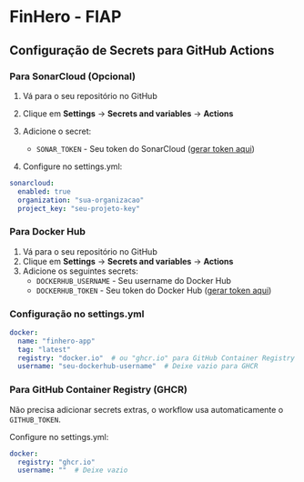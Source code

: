# FinHero - FIAP

## Configuração de Secrets para GitHub Actions

### Para SonarCloud (Opcional)

1. Vá para o seu repositório no GitHub
2. Clique em **Settings** → **Secrets and variables** → **Actions**
3. Adicione o secret:
   - `SONAR_TOKEN` - Seu token do SonarCloud ([gerar token aqui](https://sonarcloud.io/account/security))

4. Configure no settings.yml:
```yaml
sonarcloud:
  enabled: true
  organization: "sua-organizacao"
  project_key: "seu-projeto-key"
```

### Para Docker Hub

1. Vá para o seu repositório no GitHub
2. Clique em **Settings** → **Secrets and variables** → **Actions**
3. Adicione os seguintes secrets:
   - `DOCKERHUB_USERNAME` - Seu username do Docker Hub
   - `DOCKERHUB_TOKEN` - Seu token do Docker Hub ([gerar token aqui](https://hub.docker.com/settings/security))

### Configuração no settings.yml

```yaml
docker:
  name: "finhero-app"
  tag: "latest"
  registry: "docker.io"  # ou "ghcr.io" para GitHub Container Registry
  username: "seu-dockerhub-username"  # Deixe vazio para GHCR
```

### Para GitHub Container Registry (GHCR)

Não precisa adicionar secrets extras, o workflow usa automaticamente o `GITHUB_TOKEN`.

Configure no settings.yml:
```yaml
docker:
  registry: "ghcr.io"
  username: ""  # Deixe vazio
```
